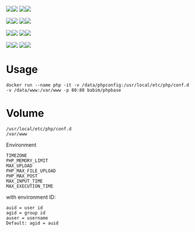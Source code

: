 [![](https://images.microbadger.com/badges/image/babim/phpbase:5fpm.svg)](https://microbadger.com/images/babim/phpbase:5fpm "Get your own image badge on microbadger.com")[![](https://images.microbadger.com/badges/version/babim/phpbase:5fpm.svg)](https://microbadger.com/images/babim/phpbase:5fpm "Get your own version badge on microbadger.com")
[![](https://images.microbadger.com/badges/image/babim/phpbase:5fpm.cron.svg)](https://microbadger.com/images/babim/phpbase:5fpm.cron "Get your own image badge on microbadger.com")[![](https://images.microbadger.com/badges/version/babim/phpbase:5fpm.cron.svg)](https://microbadger.com/images/babim/phpbase:5fpm.cron "Get your own version badge on microbadger.com")

[![](https://images.microbadger.com/badges/image/babim/phpbase:5apache.svg)](https://microbadger.com/images/babim/phpbase:5apache "Get your own image badge on microbadger.com")[![](https://images.microbadger.com/badges/version/babim/phpbase:5apache.svg)](https://microbadger.com/images/babim/phpbase:5apache "Get your own version badge on microbadger.com")
[![](https://images.microbadger.com/badges/image/babim/phpbase:5apache.cron.svg)](https://microbadger.com/images/babim/phpbase:5apache.cron "Get your own image badge on microbadger.com")[![](https://images.microbadger.com/badges/version/babim/phpbase:5apache.cron.svg)](https://microbadger.com/images/babim/phpbase:5apache.cron "Get your own version badge on microbadger.com")

[![](https://images.microbadger.com/badges/image/babim/phpbase:7fpm.svg)](https://microbadger.com/images/babim/phpbase:7fpm "Get your own image badge on microbadger.com")[![](https://images.microbadger.com/badges/version/babim/phpbase:7fpm.svg)](https://microbadger.com/images/babim/phpbase:7fpm "Get your own version badge on microbadger.com")
[![](https://images.microbadger.com/badges/image/babim/phpbase:7fpm.cron.svg)](https://microbadger.com/images/babim/phpbase:7fpm.cron "Get your own image badge on microbadger.com")[![](https://images.microbadger.com/badges/version/babim/phpbase:7fpm.cron.svg)](https://microbadger.com/images/babim/phpbase:7fpm.cron "Get your own version badge on microbadger.com")

[![](https://images.microbadger.com/badges/image/babim/phpbase:7apache.svg)](https://microbadger.com/images/babim/phpbase:7apache "Get your own image badge on microbadger.com")[![](https://images.microbadger.com/badges/version/babim/phpbase:7apache.svg)](https://microbadger.com/images/babim/phpbase:7apache "Get your own version badge on microbadger.com")
[![](https://images.microbadger.com/badges/image/babim/phpbase:7apache.cron.svg)](https://microbadger.com/images/babim/phpbase:7apache.cron "Get your own image badge on microbadger.com")[![](https://images.microbadger.com/badges/version/babim/phpbase:7apache.cron.svg)](https://microbadger.com/images/babim/phpbase:7apache.cron "Get your own version badge on microbadger.com")

# Usage
```
docker run --name php -it -v /data/phpconfig:/usr/local/etc/php/conf.d -v /data/www:/var/www -p 80:80 babim/phpbase
```
# Volume
```
/usr/local/etc/php/conf.d
/var/www
```
Environment
```
TIMEZONE
PHP_MEMORY_LIMIT
MAX_UPLOAD
PHP_MAX_FILE_UPLOAD
PHP_MAX_POST
MAX_INPUT_TIME
MAX_EXECUTION_TIME
```
with environment ID:
```
auid = user id
agid = group id
auser = username
Default: agid = auid
```
